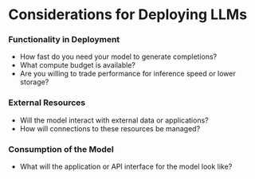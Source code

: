 # Considerations for Deploying LLMs

### Functionality in Deployment
- How fast do you need your model to generate completions?
- What compute budget is available?
- Are you willing to trade performance for inference speed or lower storage?

### External Resources
- Will the model interact with external data or applications?
- How will connections to these resources be managed?

### Consumption of the Model
- What will the application or API interface for the model look like?